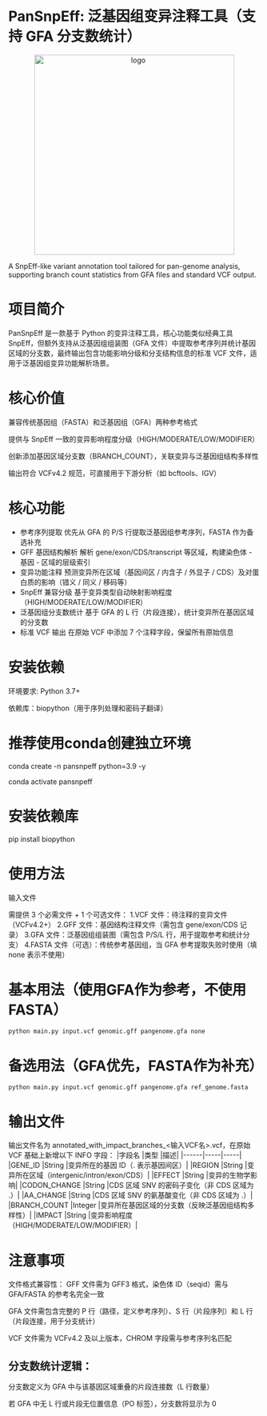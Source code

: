 # PanSnpEff: 泛基因组变异注释工具（支持 GFA 分支数统计）
<div align="center">
 <img width="400" height="400" alt="logo" src="https://github.com/user-attachments/assets/d6f00e15-4456-4924-9c7b-f61a108f90d8" />
</div>

A SnpEff-like variant annotation tool tailored for pan-genome analysis, supporting branch count statistics from GFA files and standard VCF output.
# 项目简介
PanSnpEff 是一款基于 Python 的变异注释工具，核心功能类似经典工具 SnpEff，但额外支持从泛基因组组装图（GFA 文件）中提取参考序列并统计基因区域的分支数，最终输出包含功能影响分级和分支结构信息的标准 VCF 文件，适用于泛基因组变异功能解析场景。
# 核心价值
兼容传统基因组（FASTA）和泛基因组（GFA）两种参考格式

提供与 SnpEff 一致的变异影响程度分级（HIGH/MODERATE/LOW/MODIFIER）

创新添加基因区域分支数（BRANCH_COUNT），关联变异与泛基因组结构多样性

输出符合 VCFv4.2 规范，可直接用于下游分析（如 bcftools、IGV）

# 核心功能
- 参考序列提取	优先从 GFA 的 P/S 行提取泛基因组参考序列，FASTA 作为备选补充
- GFF 基因结构解析	解析 gene/exon/CDS/transcript 等区域，构建染色体 - 基因 - 区域的层级索引
- 变异功能注释	预测变异所在区域（基因间区 / 内含子 / 外显子 / CDS）及对蛋白质的影响（错义 / 同义 / 移码等）
- SnpEff 兼容分级	基于变异类型自动映射影响程度（HIGH/MODERATE/LOW/MODIFIER）
- 泛基因组分支数统计	基于 GFA 的 L 行（片段连接），统计变异所在基因区域的分支数
- 标准 VCF 输出	在原始 VCF 中添加 7 个注释字段，保留所有原始信息
# 安装依赖
环境要求:
Python 3.7+

依赖库：biopython（用于序列处理和密码子翻译）
# 推荐使用conda创建独立环境
conda create -n pansnpeff python=3.9 -y

conda activate pansnpeff

# 安装依赖库
pip install biopython
# 使用方法
输入文件

需提供 3 个必需文件 + 1 个可选文件：
1.VCF 文件：待注释的变异文件（VCFv4.2+）
2.GFF 文件：基因结构注释文件（需包含 gene/exon/CDS 记录）
3.GFA 文件：泛基因组组装图（需包含 P/S/L 行，用于提取参考和统计分支）
4.FASTA 文件（可选）：传统参考基因组，当 GFA 参考提取失败时使用（填 none 表示不使用）
# 基本用法（使用GFA作为参考，不使用FASTA）
`python main.py input.vcf genomic.gff pangenome.gfa none`
# 备选用法（GFA优先，FASTA作为补充）
`python main.py input.vcf genomic.gff pangenome.gfa ref_genome.fasta`
# 输出文件
输出文件名为 annotated_with_impact_branches_<输入VCF名>.vcf，在原始 VCF 基础上新增以下 INFO 字段：
|字段名	|类型	|描述|
|------|-----|-----|
|GENE_ID	|String	|变异所在的基因 ID（. 表示基因间区）|
|REGION	|String	|变异所在区域（intergenic/intron/exon/CDS）|
|EFFECT	|String	|变异的生物学影响|
|CODON_CHANGE	|String	|CDS 区域 SNV 的密码子变化（非 CDS 区域为 .）|
|AA_CHANGE	|String	|CDS 区域 SNV 的氨基酸变化（非 CDS 区域为 .）|
|BRANCH_COUNT	|Integer	|变异所在基因区域的分支数（反映泛基因组结构多样性）|
|IMPACT	|String	|变异影响程度（HIGH/MODERATE/LOW/MODIFIER）|
# 注意事项
文件格式兼容性：
GFF 文件需为 GFF3 格式，染色体 ID（seqid）需与 GFA/FASTA 的参考名完全一致

GFA 文件需包含完整的 P 行（路径，定义参考序列）、S 行（片段序列）和 L 行（片段连接，用于分支统计）

VCF 文件需为 VCFv4.2 及以上版本，CHROM 字段需与参考序列名匹配

## 分支数统计逻辑：
分支数定义为 GFA 中与该基因区域重叠的片段连接数（L 行数量）

若 GFA 中无 L 行或片段无位置信息（PO 标签），分支数将显示为 0
